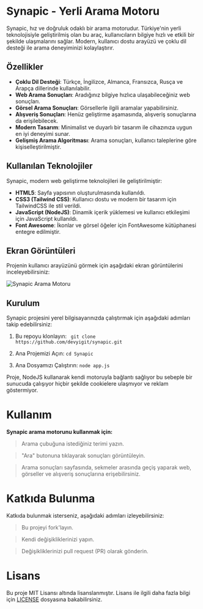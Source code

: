 # Synapic - Yerli Arama Motoru

Synapic, hız ve doğruluk odaklı bir arama motorudur. Türkiye'nin yerli teknolojisiyle geliştirilmiş olan bu araç, kullanıcıların bilgiye hızlı ve etkili bir şekilde ulaşmalarını sağlar. Modern, kullanıcı dostu arayüzü ve çoklu dil desteği ile arama deneyiminizi kolaylaştırır.

## Özellikler

- **Çoklu Dil Desteği**: Türkçe, İngilizce, Almanca, Fransızca, Rusça ve Arapça dillerinde kullanılabilir.
- **Web Arama Sonuçları**: Aradığınız bilgiye hızlıca ulaşabileceğiniz web sonuçları.
- **Görsel Arama Sonuçları**: Görsellerle ilgili aramalar yapabilirsiniz.
- **Alışveriş Sonuçları**: Henüz geliştirme aşamasında, alışveriş sonuçlarına da erişilebilecek.
- **Modern Tasarım**: Minimalist ve duyarlı bir tasarım ile cihazınıza uygun en iyi deneyimi sunar.
- **Gelişmiş Arama Algoritması**: Arama sonuçları, kullanıcı taleplerine göre kişiselleştirilmiştir.

## Kullanılan Teknolojiler

Synapic, modern web geliştirme teknolojileri ile geliştirilmiştir:

- **HTML5**: Sayfa yapısının oluşturulmasında kullanıldı.
- **CSS3 (Tailwind CSS)**: Kullanıcı dostu ve modern bir tasarım için TailwindCSS ile stil verildi.
- **JavaScript (NodeJS)**: Dinamik içerik yüklemesi ve kullanıcı etkileşimi için JavaScript kullanıldı.
- **Font Awesome**: İkonlar ve görsel öğeler için FontAwesome kütüphanesi entegre edilmiştir.

## Ekran Görüntüleri

Projenin kullanıcı arayüzünü görmek için aşağıdaki ekran görüntülerini inceleyebilirsiniz:

![Synapic Arama Motoru](assets/screenshot.png)

## Kurulum

Synapic projesini yerel bilgisayarınızda çalıştırmak için aşağıdaki adımları takip edebilirsiniz:

1. Bu repoyu klonlayın:
   ``` git clone https://github.com/devyigit/synapic.git```

2. Ana Projemizi Açın:
   ```cd Synapic```


3. Ana Dosyamızı Çalıştırın:
   ```node app.js```


Proje, NodeJS kullanarak kendi motoruyla bağlantı sağlıyor bu sebeple bir sunucuda çalışıyor hiçbir şekilde cookielere ulaşmıyor ve reklam göstermiyor.

# Kullanım

**Synapic arama motorunu kullanmak için:**

> Arama çubuğuna istediğiniz terimi yazın.

> "Ara" butonuna tıklayarak sonuçları görüntüleyin.

> Arama sonuçları sayfasında, sekmeler arasında geçiş yaparak web, görseller ve alışveriş sonuçlarına erişebilirsiniz.


# Katkıda Bulunma

Katkıda bulunmak isterseniz, aşağıdaki adımları izleyebilirsiniz:

>  Bu projeyi fork'layın.


> Kendi değişikliklerinizi yapın.


> Değişikliklerinizi pull request (PR) olarak gönderin.


# Lisans

Bu proje MIT Lisansı altında lisanslanmıştır. Lisans ile ilgili daha fazla bilgi için <a href="LICENSE">LICENSE</a> dosyasına bakabilirsiniz.